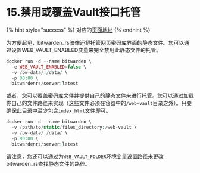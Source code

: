 # 15.禁用或覆盖Vault接口托管

{% hint style="success" %}
对应的[页面地址](https://github.com/dani-garcia/bitwarden_rs/wiki/Disabling-or-overriding-the-Vault-interface-hosting)
{% endhint %}

为方便起见，bitwarden\_rs映像还将托管网页密码库界面的静态文件。您可以通过设置WEB\_VAULT\_ENABLED变量来完全禁用此静态文件的托管。

```php
docker run -d --name bitwarden \
  -e WEB_VAULT_ENABLED=false \
  -v /bw-data/:/data/ \
  -p 80:80 \
  bitwardenrs/server:latest
```

或者，您可以覆盖密码库文件并提供自己的静态文件来进行托管。您可以通过加载你自己的文件路径来实现（这些文件必须在容器中的`/web-vault`目录之外）。只要确保此目录中至少包含`index.html`文件即可。

```php
docker run -d --name bitwarden \
  -v /path/to/static/files_directory:/web-vault \
  -v /bw-data/:/data/ \
  -p 80:80 \
  bitwardenrs/server:latest
```

请注意，您还可以通过为`WEB_VAULT_FOLDER`环境变量设置路径来更改bitwarden\_rs查找静态文件的路径。  


